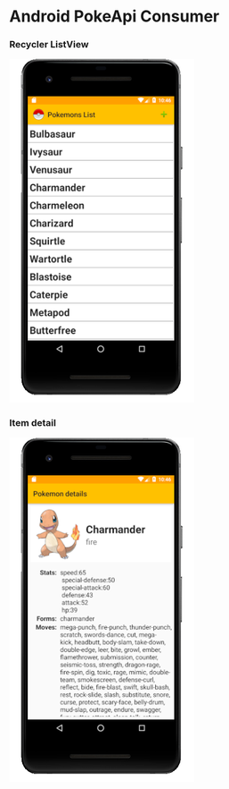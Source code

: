 # Android PokeApi Consumer

### Recycler ListView

![Items list  Screenshot](ss/list.png)

### Item detail

![Item detail  Screenshot](ss/detail.png)